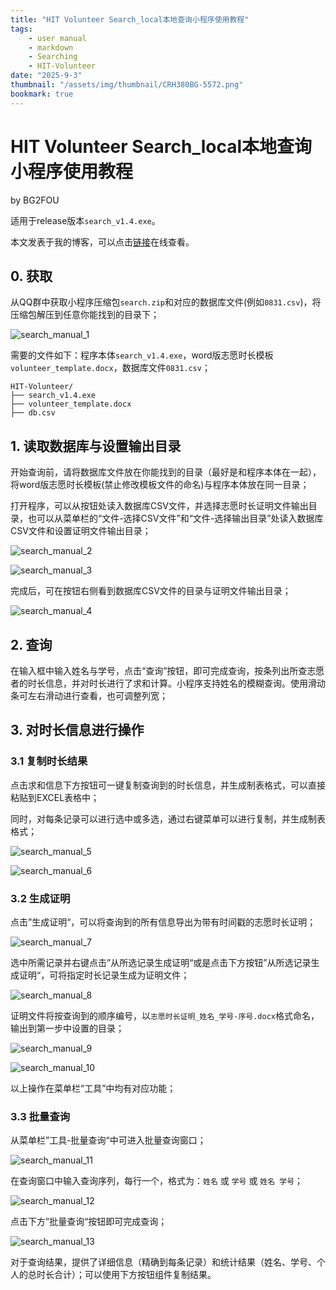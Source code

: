 ```yaml
---
title: "HIT Volunteer Search_local本地查询小程序使用教程"
tags:
    - user manual
    - markdown
    - Searching
    - HIT-Volunteer
date: "2025-9-3"
thumbnail: "/assets/img/thumbnail/CRH380BG-5572.png"
bookmark: true
---
```

# HIT Volunteer Search_local本地查询小程序使用教程

by BG2FOU

适用于release版本`search_v1.4.exe`。

本文发表于我的博客，可以点击[链接](https://i.bg2fou.top/%E9%9A%8F%E8%AE%B0/Personal%20Page/search_local%20manual.html)在线查看。

## 0. 获取

从QQ群中获取小程序压缩包`search.zip`和对应的数据库文件(例如`0831.csv`)，将压缩包解压到任意你能找到的目录下；

![search_manual_1](https://testingcf.jsdelivr.net/gh/BG2FOU/BG2FOU.github.io@master/_pages/%E9%9A%8F%E8%AE%B0/Personal%20Page/img/search_manual_1.png)

需要的文件如下：程序本体`search_v1.4.exe`，word版志愿时长模板`volunteer_template.docx`，数据库文件`0831.csv`；

```
HIT-Volunteer/
├── search_v1.4.exe
├── volunteer_template.docx
├── db.csv
```

## 1. 读取数据库与设置输出目录

开始查询前，请将数据库文件放在你能找到的目录（最好是和程序本体在一起），将word版志愿时长模板(禁止修改模板文件的命名)与程序本体放在同一目录；

打开程序，可以从按钮处读入数据库CSV文件，并选择志愿时长证明文件输出目录，也可以从菜单栏的“文件-选择CSV文件”和“文件-选择输出目录”处读入数据库CSV文件和设置证明文件输出目录；

![search_manual_2](https://testingcf.jsdelivr.net/gh/BG2FOU/BG2FOU.github.io@master/_pages/%E9%9A%8F%E8%AE%B0/Personal%20Page/img/search_manual_2.png)

![search_manual_3](https://testingcf.jsdelivr.net/gh/BG2FOU/BG2FOU.github.io@master/_pages/%E9%9A%8F%E8%AE%B0/Personal%20Page/img/search_manual_3.png)

完成后，可在按钮右侧看到数据库CSV文件的目录与证明文件输出目录；

![search_manual_4](https://testingcf.jsdelivr.net/gh/BG2FOU/BG2FOU.github.io@master/_pages/%E9%9A%8F%E8%AE%B0/Personal%20Page/img/search_manual_4.png)

## 2. 查询

在输入框中输入姓名与学号，点击“查询”按钮，即可完成查询，按条列出所查志愿者的时长信息，并对时长进行了求和计算。小程序支持姓名的模糊查询。使用滑动条可左右滑动进行查看，也可调整列宽；

## 3. 对时长信息进行操作

### 3.1 复制时长结果

点击求和信息下方按钮可一键复制查询到的时长信息，并生成制表格式，可以直接粘贴到EXCEL表格中；

同时，对每条记录可以进行选中或多选，通过右键菜单可以进行复制，并生成制表格式；

![search_manual_5](https://testingcf.jsdelivr.net/gh/BG2FOU/BG2FOU.github.io@master/_pages/%E9%9A%8F%E8%AE%B0/Personal%20Page/img/search_manual_5.png)

![search_manual_6](https://testingcf.jsdelivr.net/gh/BG2FOU/BG2FOU.github.io@master/_pages/%E9%9A%8F%E8%AE%B0/Personal%20Page/img/search_manual_6.png)

### 3.2 生成证明

点击”生成证明“，可以将查询到的所有信息导出为带有时间戳的志愿时长证明；

![search_manual_7](https://testingcf.jsdelivr.net/gh/BG2FOU/BG2FOU.github.io@master/_pages/%E9%9A%8F%E8%AE%B0/Personal%20Page/img/search_manual_7.png)

选中所需记录并右键点击”从所选记录生成证明“或是点击下方按钮”从所选记录生成证明“，可将指定时长记录生成为证明文件；

![search_manual_8](https://testingcf.jsdelivr.net/gh/BG2FOU/BG2FOU.github.io@master/_pages/%E9%9A%8F%E8%AE%B0/Personal%20Page/img/search_manual_8.png)

证明文件将按查询到的顺序编号，以`志愿时长证明_姓名_学号-序号.docx`格式命名，输出到第一步中设置的目录；

![search_manual_9](https://testingcf.jsdelivr.net/gh/BG2FOU/BG2FOU.github.io@master/_pages/%E9%9A%8F%E8%AE%B0/Personal%20Page/img/search_manual_9.png)

![search_manual_10](https://testingcf.jsdelivr.net/gh/BG2FOU/BG2FOU.github.io@master/_pages/%E9%9A%8F%E8%AE%B0/Personal%20Page/img/search_manual_10.png)

以上操作在菜单栏“工具”中均有对应功能；

### 3.3 批量查询

从菜单栏”工具-批量查询“中可进入批量查询窗口；

![search_manual_11](https://testingcf.jsdelivr.net/gh/BG2FOU/BG2FOU.github.io@master/_pages/%E9%9A%8F%E8%AE%B0/Personal%20Page/img/search_manual_11.png)

在查询窗口中输入查询序列，每行一个，格式为：`姓名` 或 `学号` 或 `姓名 学号`；

![search_manual_12](https://testingcf.jsdelivr.net/gh/BG2FOU/BG2FOU.github.io@master/_pages/%E9%9A%8F%E8%AE%B0/Personal%20Page/img/search_manual_12.png)

点击下方”批量查询“按钮即可完成查询；

![search_manual_13](https://testingcf.jsdelivr.net/gh/BG2FOU/BG2FOU.github.io@master/_pages/%E9%9A%8F%E8%AE%B0/Personal%20Page/img/search_manual_13.png)

对于查询结果，提供了详细信息（精确到每条记录）和统计结果（姓名、学号、个人的总时长合计）；可以使用下方按钮组件复制结果。

